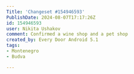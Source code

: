 ```yaml
---
Title: 'Changeset #154946593'
PublishDate: 2024-08-07T17:17:26Z
id: 154946593
user: Nikita Ushakov
comment: Confirmed a wine shop and a pet shop
created_by: Every Door Android 5.1
tags:
- Montenegro
- Budva

---
```

